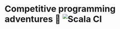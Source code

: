 # Competitive programming adventures :rocket: ![Scala CI](https://github.com/IvanDyachenko/competitive-programming/workflows/Scala%20CI/badge.svg?branch=master)

